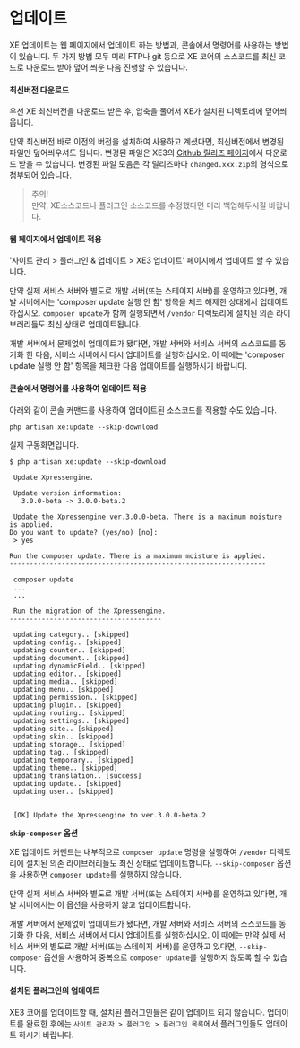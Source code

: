 # 업데이트

XE 업데이트는 웹 페이지에서 업데이트 하는 방법과, 콘솔에서 명령어를 사용하는 방법이 있습니다. 두 가지 방법 모두 미리 FTP나 git 등으로 XE 코어의 소스코드를 최신 코드로 다운로드 받아 덮어 씌운 다음 진행할 수 있습니다.

#### 최신버전 다운로드

우선 XE 최신버전을 다운로드 받은 후, 압축을 풀어서 XE가 설치된 디렉토리에 덮어씌웁니다. 

만약 최신버전 바로 이전의 버전을 설치하여 사용하고 계셨다면, 최신버전에서 변경된 파일만 덮어씌우셔도 됩니다. 변경된 파일은 XE3의 [Github 릴리즈 페이지](https://github.com/xpressengine/xpressengine/releases)에서 다운로드 받을 수 있습니다. 변경된 파일 모음은 각 릴리즈마다 `changed.xxx.zip`의 형식으로 첨부되어 있습니다.

> 주의!<br> 
> 만약, XE소스코드나 플러그인 소스코드를 수정했다면 미리 백업해두시길 바랍니다.

#### 웹 페이지에서 업데이트 적용

'사이트 관리 > 플러그인 & 업데이트 > XE3 업데이트' 페이지에서 업데이트 할 수 있습니다.

만약 실제 서비스 서버와 별도로 개발 서버(또는 스테이지 서버)를 운영하고 있다면, 개발 서버에서는 'composer update 실행 안 함' 항목을 체크 해제한 상태에서 업데이트 하십시오. `composer update`가 함께 실행되면서 `/vendor` 디렉토리에 설치된 의존 라이브러리들도 최신 상태로 업데이트됩니다.

개발 서버에서 문제없이 업데이트가 됐다면, 개발 서버와 서비스 서버의 소스코드를 동기화 한 다음, 서비스 서버에서 다시 업데이트를 실행하십시오. 이 때에는 'composer update 실행 안 함' 항목을 체크한 다음 업데이트를 실행하시기 바랍니다.


#### 콘솔에서 명령어를 사용하여 업데이트 적용

아래와 같이 콘솔 커맨드를 사용하여 업데이트된 소스코드를 적용할 수도 있습니다.

```
php artisan xe:update --skip-download
```

실제 구동화면입니다.

```
$ php artisan xe:update --skip-download

 Update Xpressengine.

 Update version information:
   3.0.0-beta -> 3.0.0-beta.2

 Update the Xpressengine ver.3.0.0-beta. There is a maximum moisture is applied.
Do you want to update? (yes/no) [no]:
 > yes

Run the composer update. There is a maximum moisture is applied.
----------------------------------------------------------------

 composer update
 ...
 ...
 
 Run the migration of the Xpressengine.
--------------------------------------

 updating category.. [skipped]
 updating config.. [skipped]
 updating counter.. [skipped]
 updating document.. [skipped]
 updating dynamicField.. [skipped]
 updating editor.. [skipped]
 updating media.. [skipped]
 updating menu.. [skipped]
 updating permission.. [skipped]
 updating plugin.. [skipped]
 updating routing.. [skipped]
 updating settings.. [skipped]
 updating site.. [skipped]
 updating skin.. [skipped]
 updating storage.. [skipped]
 updating tag.. [skipped]
 updating temporary.. [skipped]
 updating theme.. [skipped]
 updating translation.. [success]
 updating update.. [skipped]
 updating user.. [skipped]


 [OK] Update the Xpressengine to ver.3.0.0-beta.2

```

**`skip-composer` 옵션**

XE 업데이트 커맨드는 내부적으로 `composer update` 명령을 실행하여 `/vendor` 디렉토리에 설치된 의존 라이브러리들도 최신 상태로 업데이트합니다. `--skip-composer` 옵션을 사용하면 `composer update`를 실행하지 않습니다.

만약 실제 서비스 서버와 별도로 개발 서버(또는 스테이지 서버)를 운영하고 있다면, 개발 서버에서는 이 옵션을 사용하지 않고 업데이트합니다.

개발 서버에서 문제없이 업데이트가 됐다면, 개발 서버와 서비스 서버의 소스코드를 동기화 한 다음, 서비스 서버에서 다시 업데이트를 실행하십시오. 이 때에는 만약 실제 서비스 서버와 별도로 개발 서버(또는 스테이지 서버)를 운영하고 있다면, `--skip-composer` 옵션을 사용하여 중복으로 `composer update`를 실행하지 않도록 할 수 있습니다.


#### 설치된 플러그인의 업데이트

XE3 코어를 업데이트할 때, 설치된 플러그인들은 같이 업데이트 되지 않습니다. 업데이트를 완료한 후에는 `사이트 관리자 > 플러그인 > 플러그인 목록`에서 플러그인들도 업데이트 하시기 바랍니다.


